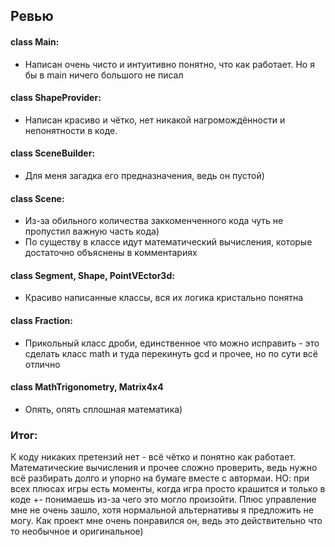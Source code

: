 ## Ревью

#### class Main:
- Написан очень чисто и интуитивно понятно, что как работает. Но я бы в main ничего большого не писал
#### class ShapeProvider:
- Написан красиво и чётко, нет никакой нагромождённости и непонятности в коде.
#### class SceneBuilder:
- Для меня загадка его предназначения, ведь он пустой)
#### class Scene:
- Из-за обильного количества заккоменченного кода чуть не пропустил важную часть кода)
- По существу в классе идут математический вычисления, которые достаточно объяснены в комментариях
#### class Segment, Shape, PointVEctor3d:
- Красиво написанные классы, вся их логика кристально понятна
#### class Fraction:
- Прикольный класс дроби, единственное что можно исправить - это сделать класс math и туда перекинуть gcd и прочее,
но по сути всё отлично
#### class MathTrigonometry, Matrix4x4
- Опять, опять сплошная математика)
### Итог:
К коду никаких претензий нет - всё чётко и понятно как работает. Математические вычисления и прочее сложно проверить, ведь нужно всё разбирать долго и 
упорно на бумаге вместе с автормаи. НО: при всех плюсах игры есть моменты, когда игра просто крашится и только в коде +- понимаешь из-за чего это могло 
произойти. Плюс управление мне не очень зашло, хотя нормальной альтернативы я предложить не могу. Как проект мне очень понравился он, ведь это действительно
что то необычное и оригинальное)
